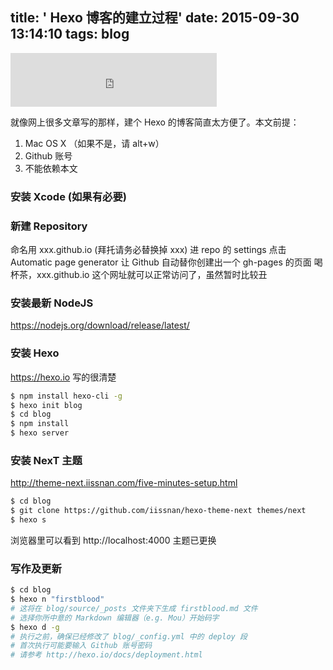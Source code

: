 title: ' Hexo 博客的建立过程'
date: 2015-09-30 13:14:10
tags: blog
---

<iframe frameborder="no" border="0" marginwidth="0" marginheight="0" width=330 height=86 src="https://music.163.com/outchain/player?type=2&id=17600647&auto=1&height=66"></iframe>

就像网上很多文章写的那样，建个 Hexo 的博客简直太方便了。本文前提：
1. Mac OS X （如果不是，请 alt+w）
2. Github 账号
3. 不能依赖本文

### 安装 Xcode (如果有必要)

### 新建 Repository
命名用 xxx.github.io (拜托请务必替换掉 xxx)
进 repo 的 settings 点击 Automatic page generator 让 Github 自动替你创建出一个 gh-pages 的页面
喝杯茶，xxx.github.io 这个网址就可以正常访问了，虽然暂时比较丑

### 安装最新 NodeJS
https://nodejs.org/download/release/latest/

### 安装 Hexo
https://hexo.io 写的很清楚
``` bash
$ npm install hexo-cli -g
$ hexo init blog
$ cd blog
$ npm install
$ hexo server
```

### 安装 NexT 主题
http://theme-next.iissnan.com/five-minutes-setup.html

``` bash
$ cd blog
$ git clone https://github.com/iissnan/hexo-theme-next themes/next
$ hexo s
```
浏览器里可以看到 http://localhost:4000 主题已更换

### 写作及更新

``` bash
$ cd blog
$ hexo n "firstblood"
# 这将在 blog/source/_posts 文件夹下生成 firstblood.md 文件
# 选择你所中意的 Markdown 编辑器（e.g. Mou）开始码字
$ hexo d -g
# 执行之前，确保已经修改了 blog/_config.yml 中的 deploy 段
# 首次执行可能要输入 Github 账号密码
# 请参考 http://hexo.io/docs/deployment.html
```